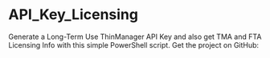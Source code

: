 # API_Key_Licensing
Generate a Long-Term Use ThinManager API Key and also get TMA and FTA Licensing Info with this simple PowerShell script. Get the project on GitHub: 
